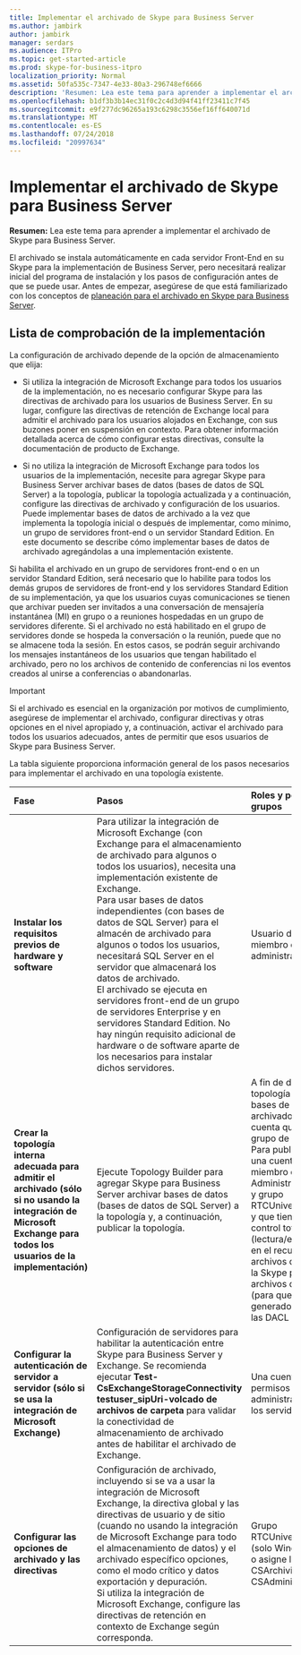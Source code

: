 ```yaml
---
title: Implementar el archivado de Skype para Business Server
ms.author: jambirk
author: jambirk
manager: serdars
ms.audience: ITPro
ms.topic: get-started-article
ms.prod: skype-for-business-itpro
localization_priority: Normal
ms.assetid: 50fa535c-7347-4e33-80a3-296748ef6666
description: 'Resumen: Lea este tema para aprender a implementar el archivado de Skype para Business Server.'
ms.openlocfilehash: b1df3b3b14ec31f0c2c4d3d94f41ff23411c7f45
ms.sourcegitcommit: e9f277dc96265a193c6298c3556ef16ff640071d
ms.translationtype: MT
ms.contentlocale: es-ES
ms.lasthandoff: 07/24/2018
ms.locfileid: "20997634"
---
```

# <a name="deploy-archiving-for-skype-for-business-server"></a>Implementar el archivado de Skype para Business Server
 
**Resumen:** Lea este tema para aprender a implementar el archivado de Skype para Business Server.
  
El archivado se instala automáticamente en cada servidor Front-End en su Skype para la implementación de Business Server, pero necesitará realizar inicial del programa de instalación y los pasos de configuración antes de que se puede usar. Antes de empezar, asegúrese de que está familiarizado con los conceptos de [planeación para el archivado en Skype para Business Server](../../plan-your-deployment/archiving/archiving.md).
  
## <a name="deployment-checklist"></a>Lista de comprobación de la implementación

La configuración de archivado depende de la opción de almacenamiento que elija: 
  
- Si utiliza la integración de Microsoft Exchange para todos los usuarios de la implementación, no es necesario configurar Skype para las directivas de archivado para los usuarios de Business Server. En su lugar, configure las directivas de retención de Exchange local para admitir el archivado para los usuarios alojados en Exchange, con sus buzones poner en suspensión en contexto. Para obtener información detallada acerca de cómo configurar estas directivas, consulte la documentación de producto de Exchange.
    
- Si no utiliza la integración de Microsoft Exchange para todos los usuarios de la implementación, necesite para agregar Skype para Business Server archivar bases de datos (bases de datos de SQL Server) a la topología, publicar la topología actualizada y a continuación, configure las directivas de archivado y configuración de los usuarios. Puede implementar bases de datos de archivado a la vez que implementa la topología inicial o después de implementar, como mínimo, un grupo de servidores front-end o un servidor Standard Edition. En este documento se describe cómo implementar bases de datos de archivado agregándolas a una implementación existente.
    
Si habilita el archivado en un grupo de servidores front-end o en un servidor Standard Edition, será necesario que lo habilite para todos los demás grupos de servidores de front-end y los servidores Standard Edition de su implementación, ya que los usuarios cuyas comunicaciones se tienen que archivar pueden ser invitados a una conversación de mensajería instantánea (MI) en grupo o a reuniones hospedadas en un grupo de servidores diferente. Si el archivado no está habilitado en el grupo de servidores donde se hospeda la conversación o la reunión, puede que no se almacene toda la sesión. En estos casos, se podrán seguir archivando los mensajes instantáneos de los usuarios que tengan habilitado el archivado, pero no los archivos de contenido de conferencias ni los eventos creados al unirse a conferencias o abandonarlas.
  
> [!IMPORTANT]
> Si el archivado es esencial en la organización por motivos de cumplimiento, asegúrese de implementar el archivado, configurar directivas y otras opciones en el nivel apropiado y, a continuación, activar el archivado para todos los usuarios adecuados, antes de permitir que esos usuarios de Skype para Business Server. 
  
La tabla siguiente proporciona información general de los pasos necesarios para implementar el archivado en una topología existente.
  
|**Fase**|**Pasos**|**Roles y pertenencias a grupos**|**Documentación**|
|:-----|:-----|:-----|:-----|
|**Instalar los requisitos previos de hardware y software** <br/> |Para utilizar la integración de Microsoft Exchange (con Exchange para el almacenamiento de archivado para algunos o todos los usuarios), necesita una implementación existente de Exchange.  <br/> Para usar bases de datos independientes (con bases de datos de SQL Server) para el almacén de archivado para algunos o todos los usuarios, necesitará SQL Server en el servidor que almacenará los datos de archivado.  <br/> El archivado se ejecuta en servidores front-end de un grupo de servidores Enterprise y en servidores Standard Edition. No hay ningún requisito adicional de hardware o de software aparte de los necesarios para instalar dichos servidores.  <br/> |Usuario de dominio que es miembro del grupo de administradores locales.  <br/> |[Requisitos del servidor para Skype Empresarial Server 2015](../../plan-your-deployment/requirements-for-your-environment/server-requirements.md) <br/> [Requisitos del entorno para Skype Empresarial Server 2015](../../plan-your-deployment/requirements-for-your-environment/environmental-requirements.md) <br/>  [Plan para la integración de Skype Empresarial y Exchange](../../plan-your-deployment/integrate-with-exchange/integrate-with-exchange.md) <br/>[Requisitos del sistema para Skype para Business Server 2019](../../../SfBServer2019/plan/system-requirements.md) |
|**Crear la topología interna adecuada para admitir el archivado (sólo si no usando la integración de Microsoft Exchange para todos los usuarios de la implementación)** <br/> |Ejecute Topology Builder para agregar Skype para Business Server archivar bases de datos (bases de datos de SQL Server) a la topología y, a continuación, publicar la topología.  <br/> |A fin de definir una topología para incorporar bases de datos de archivado, se necesita una cuenta que pertenezca al grupo de usuarios locales.  <br/> Para publicar la topología, una cuenta que sea miembro del grupo Administradores de dominio y grupo RTCUniversalServerAdmins y que tiene permisos de control total (lectura/escritura/modificar) en el recurso compartido de archivos que se usará para la Skype para almacén de archivos de Business Server (para que topología El generador puede configurar las DACL necesarias).  <br/> |[Agregar bases de datos de archivado a una implementación existente de Skype para Business Server](add-archiving-databases.md) <br/> |
|**Configurar la autenticación de servidor a servidor (sólo si se usa la integración de Microsoft Exchange)** <br/> |Configuración de servidores para habilitar la autenticación entre Skype para Business Server y Exchange. Se recomienda ejecutar **Test-CsExchangeStorageConnectivity testuser_sipUri-volcado de archivos de carpeta** para validar la conectividad de almacenamiento de archivado antes de habilitar el archivado de Exchange. <br/> |Una cuenta con los permisos necesarios para administrar certificados en los servidores.  <br/> |Administrar la autenticación de servidor a servidor  <br/> |
|**Configurar las opciones de archivado y las directivas** <br/> |Configuración de archivado, incluyendo si se va a usar la integración de Microsoft Exchange, la directiva global y las directivas de usuario y de sitio (cuando no usando la integración de Microsoft Exchange para todo el almacenamiento de datos) y el archivado específico opciones, como el modo crítico y datos exportación y depuración.  <br/> Si utiliza la integración de Microsoft Exchange, configure las directivas de retención en contexto de Exchange según corresponda.  <br/> |Grupo RTCUniversalServerAdmins (solo Windows PowerShell) o asigne los usuarios al rol CSArchivingAdministrator o CSAdministrator.  <br/> |[Configurar las opciones de archivado para Skype para Business Server](configure-archiving-options.md) <br/> Documentación del producto de Exchange (si está usando la integración de Microsoft Exchange).  <br/> |
   

